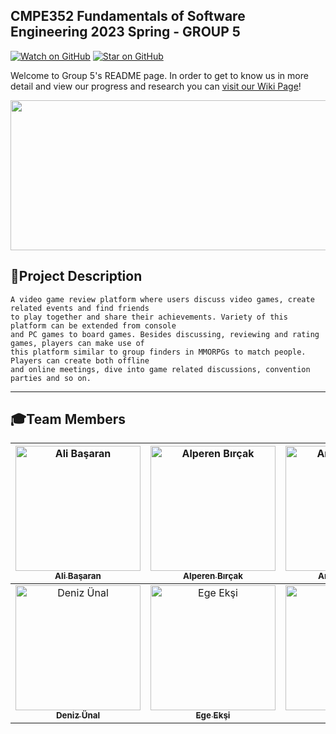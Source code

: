 ## CMPE352 Fundamentals of Software Engineering 2023 Spring - GROUP 5

[![Watch on GitHub](https://img.shields.io/github/watchers/bounswe/bounswe2023group5.svg?style=social)](https://github.com/bounswe/bounswe2023group5/watchers)
[![Star on GitHub](https://img.shields.io/github/stars/bounswe/bounswe2023group5.svg?style=social)](https://github.com/bounswe/bounswe2023group5/stargazers)
<!--- [![Fork on GitHub](https://img.shields.io/github/forks/bounswe/bounswe2023group5.svg?style=social)](https://github.com/bounswe/bounswe2023group5/forks)-->

Welcome to Group 5's README page. In order to get to know us in more detail and view our progress and research you can [visit our Wiki Page](https://github.com/bounswe/bounswe2023group5/wiki)!

<p align="center">
  <a href = "https://user-images.githubusercontent.com/99494301/222924393-39e0c858-0467-4ba2-bcf8-7e317873b5f6.png">
    <img src="https://user-images.githubusercontent.com/99494301/222924393-39e0c858-0467-4ba2-bcf8-7e317873b5f6.png" width="680px" height="240px">
  </a>
</p>

## :pushpin:Project Description
```
A video game review platform where users discuss video games, create related events and find friends
to play together and share their achievements. Variety of this platform can be extended from console
and PC games to board games. Besides discussing, reviewing and rating games, players can make use of
this platform similar to group finders in MMORPGs to match people. Players can create both offline
and online meetings, dive into game related discussions, convention parties and so on.
```
<!--- #### In order to get to know our progress, research and team members in more detail [visit our Wiki Page](https://github.com/bounswe/bounswe2023group5/wiki)! --->
---
## :mortar_board:Team Members

|[<img src="https://avatars.githubusercontent.com/u/75089029?v=4" alt="Ali Başaran" width="200px;" > <br/> <sub><b>Ali Başaran</b> </sub><br/>](https://github.com/bounswe/bounswe2023group5/wiki/Ali-Ba%C5%9Faran)|[ <img src="https://avatars.githubusercontent.com/u/9443815?v=4" alt="Alperen Bırçak" width="200px;" > <br/> <sub><b>Alperen Bırçak</b></sub> <br/>](https://github.com/bounswe/bounswe2023group5/wiki/Alperen-B%C4%B1r%C3%A7ak)|[<img src="https://avatars.githubusercontent.com/u/68641237?v=4" alt="Arda Kabadayı" width="200px;" > <br/> <sub><b>Arda Kabadayı</b> </sub><br/>](https://github.com/bounswe/bounswe2023group5/wiki/Arda-Kabaday%C4%B1)| [<img src="https://avatars.githubusercontent.com/u/82322653?v=4" alt="Bilal Atım" width="200px;" > <br/> <sub><b>Bilal Atım</b></sub><br/>]()| [<img src="https://avatars.githubusercontent.com/u/99494301?v=4" alt="Can Uzduran" width="200px;" > <br/> <sub><b>Can Uzduran</b></sub><br/>](https://github.com/bounswe/bounswe2023group5/wiki/Can-Uzduran)| [<img src="https://avatars.githubusercontent.com/u/68049174?v=4" alt="Çisel Zümbül" width="200px;" > <br/> <sub><b>Çisel Zümbül</b></sub><br/>](https://github.com/bounswe/bounswe2023group5/wiki/%C3%87isel-Z%C3%BCmb%C3%BCl)| 
| :---: | :---: | :---: | :---: | :---: | :---: |
|[ <img src="https://avatars.githubusercontent.com/u/100769724?v=4" alt="Deniz Ünal" width="200px;" > <br/> <sub><b>Deniz Ünal</b></sub> <br/>](https://github.com/bounswe/bounswe2023group5/wiki/Deniz-%C3%9Cnal)|[<img src="https://avatars.githubusercontent.com/u/102464921?v=4" alt="Ege Ekşi" width="200px;" > <br/> <sub><b>Ege Ekşi</b></sub> <br/>](https://github.com/bounswe/bounswe2023group5/wiki/Ege-Ek%C5%9Fi)|[<img src="https://avatars.githubusercontent.com/u/83141387?v=4" alt="Halis Bal" width="200px;" ><br/> <sub><b>Halis Bal</b></sub><br/>](https://github.com/bounswe/bounswe2023group5/wiki/Halis-Bal)|[ <img src="https://yt3.googleusercontent.com/ytc/AL5GRJXq2bDKYS1z6zf9f-5_dCNGhZ7V9tVDOGxgtJlCbg=s900-c-k-c0x00ffffff-no-rj" alt="Harun Sami" width="200px;" ><br/><sub><b>Harun Sami</b></sub><br/>]()|[<img src="https://avatars.githubusercontent.com/u/60892844?v=4" alt="Said Yolcu" width="200px;" ><br/> <sub><b>Said Yolcu</b></sub><br/>](https://github.com/bounswe/bounswe2023group5/wiki/Mehmet-Said-Yolcu)|[ <img src="https://avatars.githubusercontent.com/u/112198215?v=4" alt="Zeynep Baydemir" width="200px;" > <br/> <sub><b>Zeynep Baydemir</b></sub> <br/>](https://github.com/bounswe/bounswe2023group5/wiki/Zeynep-Baydemir)|
